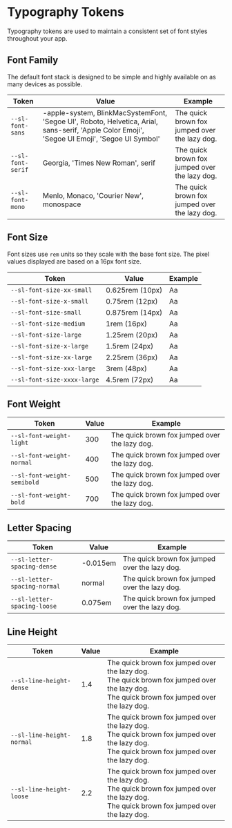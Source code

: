 # Typography Tokens

Typography tokens are used to maintain a consistent set of font styles throughout your app.

## Font Family

The default font stack is designed to be simple and highly available on as many devices as possible.

| Token             | Value                                                                                                                                         | Example                                                                                              |
| ----------------- | --------------------------------------------------------------------------------------------------------------------------------------------- | ---------------------------------------------------------------------------------------------------- |
| `--sl-font-sans`  | -apple-system, BlinkMacSystemFont, 'Segoe UI', Roboto, Helvetica, Arial, sans-serif, 'Apple Color Emoji', 'Segoe UI Emoji', 'Segoe UI Symbol' | <span style="font-family: var(--sl-font-sans)">The quick brown fox jumped over the lazy dog.</span>  |
| `--sl-font-serif` | Georgia, 'Times New Roman', serif                                                                                                             | <span style="font-family: var(--sl-font-serif)">The quick brown fox jumped over the lazy dog.</span> |
| `--sl-font-mono`  | Menlo, Monaco, 'Courier New', monospace                                                                                                       | <span style="font-family: var(--sl-font-mono)">The quick brown fox jumped over the lazy dog.</span>  |

## Font Size

Font sizes use `rem` units so they scale with the base font size. The pixel values displayed are based on a 16px font size.

| Token                       | Value           | Example                                                           |
| --------------------------- | --------------- | ----------------------------------------------------------------- |
| `--sl-font-size-xx-small`   | 0.625rem (10px) | <span style="font-size: var(--sl-font-size-xx-small)">Aa</span>   |
| `--sl-font-size-x-small`    | 0.75rem (12px)  | <span style="font-size: var(--sl-font-size-x-small)">Aa</span>    |
| `--sl-font-size-small`      | 0.875rem (14px) | <span style="font-size: var(--sl-font-size-small)">Aa</span>      |
| `--sl-font-size-medium`     | 1rem (16px)     | <span style="font-size: var(--sl-font-size-medium)">Aa</span>     |
| `--sl-font-size-large`      | 1.25rem (20px)  | <span style="font-size: var(--sl-font-size-large)">Aa</span>      |
| `--sl-font-size-x-large`    | 1.5rem (24px)   | <span style="font-size: var(--sl-font-size-x-large)">Aa</span>    |
| `--sl-font-size-xx-large`   | 2.25rem (36px)  | <span style="font-size: var(--sl-font-size-xx-large)">Aa</span>   |
| `--sl-font-size-xxx-large`  | 3rem (48px)     | <span style="font-size: var(--sl-font-size-xxx-large)">Aa</span>  |
| `--sl-font-size-xxxx-large` | 4.5rem (72px)   | <span style="font-size: var(--sl-font-size-xxxx-large)">Aa</span> |

## Font Weight

| Token                       | Value | Example                                                                                                         |
| --------------------------- | ----- | --------------------------------------------------------------------------------------------------------------- |
| `--sl-font-weight-light`    | 300   | <span style="font-weight: var(--sl-font-weight-light);">The quick brown fox jumped over the lazy dog.</span>    |
| `--sl-font-weight-normal`   | 400   | <span style="font-weight: var(--sl-font-weight-normal);">The quick brown fox jumped over the lazy dog.</span>   |
| `--sl-font-weight-semibold` | 500   | <span style="font-weight: var(--sl-font-weight-semibold);">The quick brown fox jumped over the lazy dog.</span> |
| `--sl-font-weight-bold`     | 700   | <span style="font-weight: var(--sl-font-weight-bold);">The quick brown fox jumped over the lazy dog.</span>     |

## Letter Spacing

| Token                        | Value    | Example                                                                                                             |
| ---------------------------- | -------- | ------------------------------------------------------------------------------------------------------------------- |
| `--sl-letter-spacing-dense`  | -0.015em | <span style="letter-spacing: var(--sl-letter-spacing-dense);">The quick brown fox jumped over the lazy dog.</span>  |
| `--sl-letter-spacing-normal` | normal   | <span style="letter-spacing: var(--sl-letter-spacing-normal);">The quick brown fox jumped over the lazy dog.</span> |
| `--sl-letter-spacing-loose`  | 0.075em  | <span style="letter-spacing: var(--sl-letter-spacing-loose);">The quick brown fox jumped over the lazy dog.</span>  |

## Line Height

| Token                     | Value | Example                                                                                                                                                                                                       |
| ------------------------- | ----- | ------------------------------------------------------------------------------------------------------------------------------------------------------------------------------------------------------------- |
| `--sl-line-height-dense`  | 1.4  | <div style="line-height: var(--sl-line-height-dense);">The quick brown fox jumped over the lazy dog.<br>The quick brown fox jumped over the lazy dog.<br>The quick brown fox jumped over the lazy dog.</div>  |
| `--sl-line-height-normal` | 1.8   | <div style="line-height: var(--sl-line-height-normal);">The quick brown fox jumped over the lazy dog.<br>The quick brown fox jumped over the lazy dog.<br>The quick brown fox jumped over the lazy dog.</div> |
| `--sl-line-height-loose`  | 2.2  | <div style="line-height: var(--sl-line-height-loose);">The quick brown fox jumped over the lazy dog.<br>The quick brown fox jumped over the lazy dog.<br>The quick brown fox jumped over the lazy dog.</div>  |
